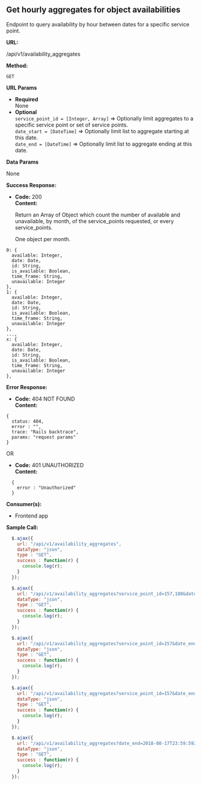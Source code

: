 **Get hourly aggregates for object availabilities**
----
  Endpoint to query availability by hour between dates for a specific service point.

**URL:**

/api/v1/availability_aggregates

**Method:**

`GET`

**URL Params**

* **Required** <br />
  None
* **Optional** <br />
  `service_point_id = [Integer, Array]` => Optionally limit aggregates to a specific service point or set of service points.<br />
  `date_start = [DateTime]` => Optionally limit list to aggregate starting at this date.<br />
  `date_end = [DateTime]` => Optionally limit list to aggregate ending at this date.<br />

**Data Params**

  None

**Success Response:**

  * **Code:** 200 <br />
    **Content:**

    Return an Array of Object which count the number of available and unavailable, by month, of the  service_points requested, or every service_points. 

    One object per month. 

  ```
  0: { 
    available: Integer, 
    date: Date, 
    id: String,
    is_available: Boolean,
    time_frame: String,
    unavailable: Integer
  },
  1: { 
    available: Integer, 
    date: Date, 
    id: String,
    is_available: Boolean,
    time_frame: String,
    unavailable: Integer
  },
  ...,
  x: { 
    available: Integer, 
    date: Date, 
    id: String,
    is_available: Boolean,
    time_frame: String,
    unavailable: Integer
  },
  ```

**Error Response:**

  * **Code:** 404 NOT FOUND <br />
    **Content:**

  ```
  { 
    status: 404, 
    error : "", 
    trace: "Rails backtrace", 
    params: "request params" 
  }
```

OR

  * **Code:** 401 UNAUTHORIZED <br />
    **Content:**

  ```
    { 
      error : "Unauthorized" 
    }
  ```


**Consumer(s):**

  * Frontend app

**Sample Call:**

  ```javascript
    $.ajax({
      url: "/api/v1/availability_aggregates",
      dataType: "json",
      type : "GET",
      success : function(r) {
        console.log(r);
      }
    });
  ```

  ```javascript
    $.ajax({
      url: "/api/v1/availability_aggregates?service_point_id=157,180&date_end=2018-08-17T23:59:59Z&date_start=2018-08-11T00:00:00Z",
      dataType: "json",
      type : "GET",
      success : function(r) {
        console.log(r);
      }
    });
  ```

  ```javascript
    $.ajax({
      url: "/api/v1/availability_aggregates?service_point_id=157&date_end=2018-08-17T23:59:59Z&date_start=2018-08-11T00:00:00Z",
      dataType: "json",
      type : "GET",
      success : function(r) {
        console.log(r);
      }
    });
  ```

  ```javascript
    $.ajax({
      url: "/api/v1/availability_aggregates?service_point_id=157&date_end=2018-08-17T23:59:59Z&date_start=2018-01-11T00:00:00Z",
      dataType: "json",
      type : "GET",
      success : function(r) {
        console.log(r);
      }
    });
  ```

  ```javascript
    $.ajax({
      url: "/api/v1/availability_aggregates?date_end=2018-08-17T23:59:59Z&date_start=2018-01-11T00:00:00Z",
      dataType: "json",
      type : "GET",
      success : function(r) {
        console.log(r);
      }
    });
  ```